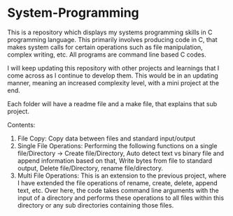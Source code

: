 # System-Programming
This is a repository which displays my systems programming skills in C programming language. This primarily involves producing code in C, that makes system calls for certain operations such as file manipulation, complex writing, etc. All programs are command line based C codes. 

I will keep updating this repository with other projects and learnings that I come across as I continue to develop them. This would be in an updating manner, meaning an increased complexity level, with a mini project at the end. 

Each folder will have a readme file and a make file, that explains that sub project.

Contents: 
1. File Copy: Copy data between files and standard input/output
2. Single File Operations: Performing the following functions on a single file/Directory -> Create file/Directory, Auto detect text vs binary file and append information based on that, Write bytes from file to standard output, Delete file/Directory, rename file/directory.
3. Multi File Operations: This is an extension to the previous project, where I have extended the file operations of rename, create, delete, append text, etc. Over here, the code takes command line arguments with the input of a directory and performs these operations to all files within this directory or any sub directories containing those files. 

